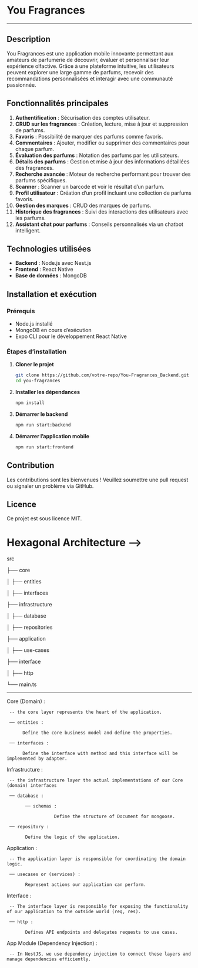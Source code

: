# You Fragrances
-----------------------------------------------
## Description
You Fragrances est une application mobile innovante permettant aux amateurs de parfumerie de découvrir, évaluer et personnaliser leur expérience olfactive. Grâce à une plateforme intuitive, les utilisateurs peuvent explorer une large gamme de parfums, recevoir des recommandations personnalisées et interagir avec une communauté passionnée.

## Fonctionnalités principales
1. **Authentification** : Sécurisation des comptes utilisateur.
2. **CRUD sur les fragrances** : Création, lecture, mise à jour et suppression de parfums.
3. **Favoris** : Possibilité de marquer des parfums comme favoris.
4. **Commentaires** : Ajouter, modifier ou supprimer des commentaires pour chaque parfum.
5. **Évaluation des parfums** : Notation des parfums par les utilisateurs.
6. **Détails des parfums** : Gestion et mise à jour des informations détaillées des fragrances.
7. **Recherche avancée** : Moteur de recherche performant pour trouver des parfums spécifiques.
8. **Scanner** : Scanner un barcode et voir le résultat d’un parfum.
9. **Profil utilisateur** : Création d’un profil incluant une collection de parfums favoris.
10. **Gestion des marques** : CRUD des marques de parfums.
11. **Historique des fragrances** : Suivi des interactions des utilisateurs avec les parfums.
12. **Assistant chat pour parfums** : Conseils personnalisés via un chatbot intelligent.

## Technologies utilisées
- **Backend** : Node.js avec Nest.js
- **Frontend** : React Native
- **Base de données** : MongoDB

## Installation et exécution
### Prérequis
- Node.js installé
- MongoDB en cours d’exécution
- Expo CLI pour le développement React Native

### Étapes d’installation
1. **Cloner le projet**
   ```bash
   git clone https://github.com/votre-repo/You-Fragrances_Backend.git
   cd you-fragrances
   ```
2. **Installer les dépendances**
   ```bash
   npm install
   ```
3. **Démarrer le backend**
   ```bash
   npm run start:backend
   ```
4. **Démarrer l’application mobile**
   ```bash
   npm run start:frontend
   ```

## Contribution
Les contributions sont les bienvenues ! Veuillez soumettre une pull request ou signaler un problème via GitHub.

## Licence
Ce projet est sous licence MIT.

# Hexagonal Architecture -->

src

├── core

│   ├── entities

│   ├── interfaces

├── infrastructure

│   ├── database

│   ├── repositories

├── application

│   ├── use-cases

├── interface

│   ├── http

└── main.ts

--------------------------

Core (Domain) :

     -- the core layer represents the heart of the application.

     ── entities :

          Define the core business model and define the properties.

     ── interfaces :

          Define the interface with method and this interface will be implemented by adapter.

Infrastructure :

     -- the infrastructure layer the actual implementations of our Core (domain) interfaces

     ── database :

           ── schemas :

                      Define the structure of Document for mongoose.

     ── repository :

           Define the logic of the application.

Application :

     -- The application layer is responsible for coordinating the domain logic.

     ── usecases or (services) :

           Represent actions our application can perform.

Interface :

     -- The interface layer is responsible for exposing the functionality of our application to the outside world (req, res).

     ── http :

           Defines API endpoints and delegates requests to use cases.

App Module (Dependency Injection) :

     -- In NestJS, we use dependency injection to connect these layers and manage dependencies efficiently.
